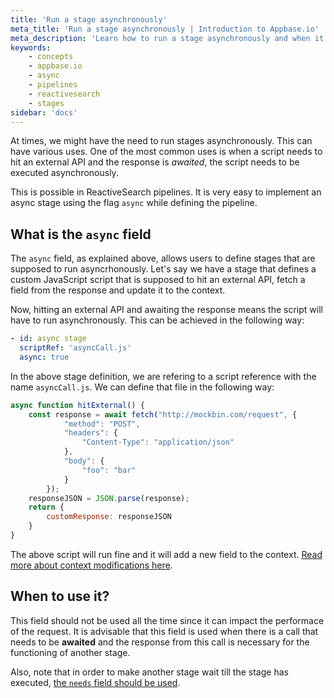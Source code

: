 ```yaml
---
title: 'Run a stage asynchronously'
meta_title: 'Run a stage asynchronously | Introduction to Appbase.io'
meta_description: 'Learn how to run a stage asynchronously and when it is useful'
keywords:
    - concepts
    - appbase.io
    - async
    - pipelines
    - reactivesearch
    - stages
sidebar: 'docs'
---
```


At times, we might have the need to run stages asynchronously. This can have various uses. One of the most common uses is when a script needs to hit an external API and the response is _awaited_, the script needs to be executed asynchronously.

This is possible in ReactiveSearch pipelines. It is very easy to implement an async stage using the flag `async` while defining the pipeline.

## What is the `async` field

The `async` field, as explained above, allows users to define stages that are supposed to run asyncrhonously. Let's say we have a stage that defines a custom JavaScript script that is supposed to hit an external API, fetch a field from the response and update it to the context.

Now, hitting an external API and awaiting the response means the script will have to run asynchronously. This can be achieved in the following way:

```yml
- id: async stage
  scriptRef: 'asyncCall.js'
  async: true
```

In the above stage definition, we are refering to a script reference with the name `asyncCall.js`. We can define that file in the following way:

```js
async function hitExternal() {
    const response = await fetch("http://mockbin.com/request", {
            "method": "POST",
            "headers": {
                "Content-Type": "application/json"
            },
            "body": {
                "foo": "bar"
            }
        });
    responseJSON = JSON.parse(response);
    return {
        customResponse: responseJSON
    }
}
```

The above script will run fine and it will add a new field to the context. [Read more about context modifications here](./write-to-global-context).

## When to use it?

This field should not be used all the time since it can impact the performace of the request. It is advisable that this field is used when there is a call that needs to be **awaited** and the response from this call is necessary for the functioning of another stage.

Also, note that in order to make another stage wait till the stage has executed, [the `needs` field should be used](./wait-for-other-stage).